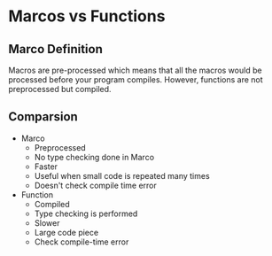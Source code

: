# Marcos vs Functions

## Marco Definition 

Macros are pre-processed which means that all the macros would be processed before your program compiles. However, functions are not preprocessed but compiled.

## Comparsion

* Marco
  * Preprocessed
  * No type checking done in Marco
  * Faster
  * Useful when small code is repeated many times
  * Doesn't check compile time error
* Function
  * Compiled
  * Type checking is performed
  * Slower
  * Large code piece
  * Check compile-time error